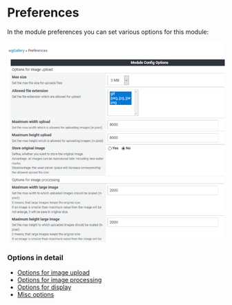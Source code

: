 # Preferences

In the module preferences you can set various options for this module:

![](../../.gitbook/assets/preferences1.png)

### Options in detail

* [Options for image upload](options-for-image-upload.md)
* [Options for image processing](options-for-image-processing.md)
* [Options for display](options-for-display.md)
* [Misc options]()

